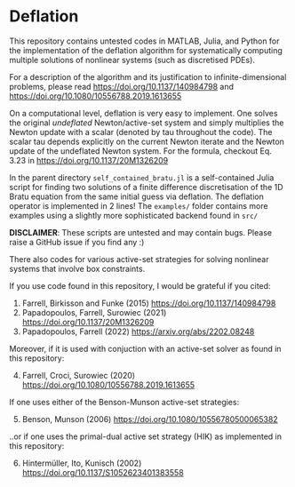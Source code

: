 # Deflation

This repository contains untested codes in MATLAB, Julia, and Python for the implementation of the deflation algorithm for systematically computing multiple solutions of nonlinear systems (such as discretised PDEs).

For a description of the algorithm and its justification to infinite-dimensional problems, please read https://doi.org/10.1137/140984798 and https://doi.org/10.1080/10556788.2019.1613655 

On a computational level, deflation is very easy to implement. One solves the original _undeflated_ Newton/active-set system and simply multiplies the Newton update with a scalar (denoted by tau throughout the code). The scalar tau depends explicitly on the current Newton iterate and the Newton update of the undeflated Newton system. For the formula, checkout Eq. 3.23 in https://doi.org/10.1137/20M1326209

In the parent directory `self_contained_bratu.jl` is a self-contained Julia script for finding two solutions of a finite difference discretisation of the 1D Bratu equation from the same initial guess via deflation. The deflation operator is implemented in 2 lines! The `examples/` folder contains more examples using a slightly more sophisticated backend found in `src/`

**DISCLAIMER**: These scripts are untested and may contain bugs. Please raise a GitHub issue if you find any :)

There also codes for various active-set strategies for solving nonlinear systems that involve box constraints. 

If you use code found in this repository, I would be grateful if you cited:

1. Farrell, Birkisson and Funke (2015) https://doi.org/10.1137/140984798
2. Papadopoulos, Farrell, Surowiec (2021) https://doi.org/10.1137/20M1326209
3. Papadopoulos, Farrell (2022) https://arxiv.org/abs/2202.08248

Moreover, if it is used with conjuction with an active-set solver as found in this repository:

4. Farrell, Croci, Surowiec (2020) https://doi.org/10.1080/10556788.2019.1613655

If one uses either of the Benson-Munson active-set strategies:

5. Benson, Munson (2006) https://doi.org/10.1080/10556780500065382

..or if one uses the primal-dual active set strategy (HIK) as implemented in this repository:

6. Hintermüller, Ito, Kunisch (2002) https://doi.org/10.1137/S1052623401383558
